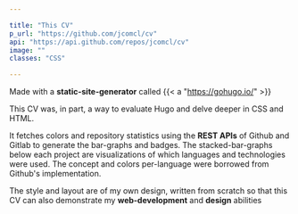 ```yaml
---

title: "This CV"
p_url: "https://github.com/jcomcl/cv"
api: "https://api.github.com/repos/jcomcl/cv"
image: ""
classes: "CSS"

---
```


Made with a **static-site-generator** called {{< a "https://gohugo.io/" >}}

This CV was, in part, a way to evaluate Hugo and delve deeper in CSS and HTML.

It fetches colors and repository statistics using the **REST APIs** of Github and Gitlab to generate the bar-graphs and badges. The stacked-bar-graphs below each project are visualizations of which languages and technologies were used. The concept and colors per-language were borrowed from Github's implementation.

The style and layout are of my own design, written from scratch so that this CV can also demonstrate my **web-development** and **design** abilities
